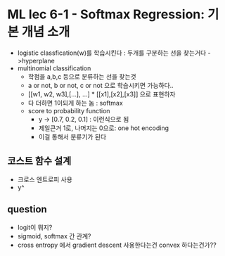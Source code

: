 # ML lec 6-1 - Softmax Regression: 기본 개념 소개

- logistic classfication(w)를 학습시킨다 : 두개를 구분하는 선을 찾는거다 ->hyperplane
- multinomial classification
  - 학점을 a,b,c 등으로 분류하는 선을 찾는것
  - a or not, b or not, c or not 으로 학습시키면 가능하다..
  - [[w1, w2, w3],[...], ...] * [[x1],[x2],[x3]] 으로 표현하자
  - 다 더하면 1이되게 하는 놈 : softmax
  - score to probability function
    - y -> [0.7, 0.2, 0.1] : 이런식으로 됨
    - 제일큰거 1로, 나머지는 0으로: one hot encoding
    - 이걸 통해서 분류기가 된다
##  코스트 함수 설계
- 크로스 엔트로피 사용
- y^
  

## question
- logit이 뭐지?
- sigmoid, softmax 간 관계?
- cross entropy 에서 gradient descent 사용한다는건 convex 하다는건가??
